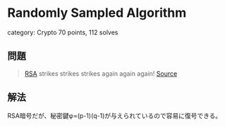 # Randomly Sampled Algorithm
category: Crypto
70 points, 112 solves

## 問題
> [RSA](output.txt) strikes strikes strikes again again again! [Source](rsa.py)

## 解法
RSA暗号だが、秘密鍵φ=(p-1)(q-1)が与えられているので容易に復号できる。

